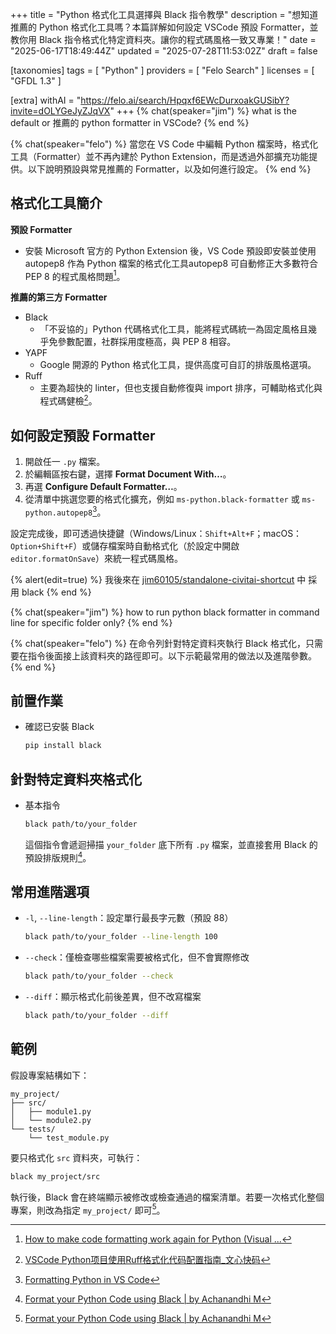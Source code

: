 +++
title = "Python 格式化工具選擇與 Black 指令教學"
description = "想知道推薦的 Python 格式化工具嗎？本篇詳解如何設定 VSCode 預設 Formatter，並教你用 Black 指令格式化特定資料夾。讓你的程式碼風格一致又專業！"
date = "2025-06-17T18:49:44Z"
updated = "2025-07-28T11:53:02Z"
draft = false

[taxonomies]
tags = [ "Python" ]
providers = [ "Felo Search" ]
licenses = [ "GFDL 1.3" ]

[extra]
withAI = "<https://felo.ai/search/Hpqxf6EWcDurxoakGUSibY?invite=dOLYGeJyZJqVX>"
+++
{% chat(speaker="jim") %}
what is the default or 推薦的 python formatter in VSCode?
{% end %}

{% chat(speaker="felo") %}
當您在 VS Code 中編輯 Python 檔案時，格式化工具（Formatter）並不再內建於 Python Extension，而是透過外部擴充功能提供。以下說明預設與常見推薦的 Formatter，以及如何進行設定。
{% end %}

## 格式化工具簡介

**預設 Formatter**  

- 安裝 Microsoft 官方的 Python Extension 後，VS Code 預設即安裝並使用 autopep8 作為 Python 檔案的格式化工具autopep8 可自動修正大多數符合 PEP 8 的程式風格問題[^3]。

**推薦的第三方 Formatter**  

- Black  
  - 「不妥協的」Python 代碼格式化工具，能將程式碼統一為固定風格且幾乎免參數配置，社群採用度極高，與 PEP 8 相容。  
- YAPF  
  - Google 開源的 Python 格式化工具，提供高度可自訂的排版風格選項。  
- Ruff  
  - 主要為超快的 linter，但也支援自動修復與 import 排序，可輔助格式化與程式碼健檢[^2]。  

## 如何設定預設 Formatter

1. 開啟任一 `.py` 檔案。  
2. 於編輯區按右鍵，選擇 **Format Document With…**。  
3. 再選 **Configure Default Formatter…**。  
4. 從清單中挑選您要的格式化擴充，例如 `ms-python.black-formatter` 或 `ms-python.autopep8`[^7]。

設定完成後，即可透過快捷鍵（Windows/Linux：`Shift+Alt+F`；macOS：`Option+Shift+F`）或儲存檔案時自動格式化（於設定中開啟 `editor.formatOnSave`）來統一程式碼風格。

{% alert(edit=true) %}
我後來在 [jim60105/standalone-civitai-shortcut](https://github.com/jim60105/standalone-civitai-shortcut) 中 採用 black
{% end %}

{% chat(speaker="jim") %}
how to run python black formatter in command line for specific folder only?
{% end %}

{% chat(speaker="felo") %}
在命令列針對特定資料夾執行 Black 格式化，只需要在指令後面接上該資料夾的路徑即可。以下示範最常用的做法以及進階參數。
{% end %}

## **前置作業**

- 確認已安裝 Black  

  ```bash
  pip install black
  ```

## **針對特定資料夾格式化**

- 基本指令  

  ```bash
  black path/to/your_folder
  ```  

  這個指令會遞迴掃描 `your_folder` 底下所有 `.py` 檔案，並直接套用 Black 的預設排版規則[^1001]。

## **常用進階選項**

- `-l`, `--line-length`：設定單行最長字元數（預設 88）  

  ```bash
  black path/to/your_folder --line-length 100
  ```  

- `--check`：僅檢查哪些檔案需要被格式化，但不會實際修改  

  ```bash
  black path/to/your_folder --check
  ```  

- `--diff`：顯示格式化前後差異，但不改寫檔案  

  ```bash
  black path/to/your_folder --diff
  ```

## **範例**

假設專案結構如下：  

```
my_project/
├── src/
│   ├── module1.py
│   └── module2.py
└── tests/
    └── test_module.py
```

要只格式化 `src` 資料夾，可執行：  

```bash
black my_project/src
```  

執行後，Black 會在終端顯示被修改或檢查通過的檔案清單。若要一次格式化整個專案，則改為指定 `my_project/` 即可[^1001]。

[^2]: [VSCode Python项目使用Ruff格式化代码配置指南_文心快码](https://comate.baidu.com/zh/page/Jg2H53dpbN)
[^3]: [How to make code formatting work again for Python (Visual ...](https://stackoverflow.com/questions/78778227/how-to-make-code-formatting-work-again-for-python-visual-studio-code-on-mac)
[^7]: [Formatting Python in VS Code](https://code.visualstudio.com/docs/python/formatting)
[^1001]: [Format your Python Code using Black | by Achanandhi M](https://medium.com/@achanandhi.m/format-your-python-code-using-black-fb387aae07b3)

